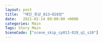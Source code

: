 ```yaml
---
layout: post
title:  "메인_회상_013~028장"
date:   2021-02-14 09:00:00 +0000
categories: Main
Tags: Story Main
SceneCode: ["scene_skip_cp013-028_q1_s10"]
---
```

